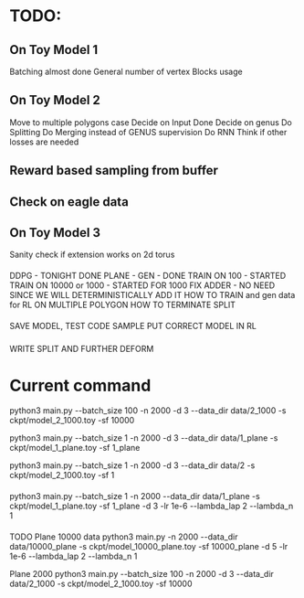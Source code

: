 # TODO: 
## On Toy Model 1
 Batching almost done
 General number of vertex
 Blocks usage

## On Toy Model 2
 Move to multiple polygons case
 Decide on Input Done
 Decide on genus
 Do Splitting
 Do Merging instead of GENUS supervision
 Do RNN
 Think if other losses are needed
## Reward based sampling from buffer
## Check on eagle data

## On Toy Model 3
 Sanity check if extension works on 2d torus 


 #### 

 DDPG - TONIGHT DONE
 PLANE - GEN - DONE
 TRAIN ON 100 - STARTED
 TRAIN ON 10000 or 1000 - STARTED FOR 1000
 FIX ADDER - NO NEED SINCE WE WILL DETERMINISTICALLY ADD IT
 HOW TO TRAIN and gen data for RL ON MULTIPLE POLYGON
 HOW TO TERMINATE SPLIT

#### 
SAVE MODEL, TEST CODE
SAMPLE
PUT CORRECT MODEL IN RL
###
WRITE SPLIT AND FURTHER DEFORM

# Current command
python3 main.py  --batch_size 100 -n 2000 -d 3 --data_dir data/2_1000 -s ckpt/model_2_1000.toy -sf 10000

python3 main.py  --batch_size 1 -n 2000 -d 3 --data_dir data/1_plane -s ckpt/model_1_plane.toy -sf 1_plane

python3 main.py  --batch_size 1 -n 2000 -d 3 --data_dir data/2 -s ckpt/model_2_1000.toy -sf 1



####
python3 main.py  --batch_size 1 -n 2000 --data_dir data/1_plane -s ckpt/model_1_plane.toy -sf 1_plane  -d 3 -lr 1e-6 --lambda_lap 2 --lambda_n 1

####
TODO
Plane 10000 data
python3 main.py  -n 2000 --data_dir data/10000_plane -s ckpt/model_10000_plane.toy -sf 10000_plane  -d 5 -lr 1e-6 --lambda_lap 2 --lambda_n 1

Plane 2000
python3 main.py  --batch_size 100 -n 2000 -d 3 --data_dir data/2_1000 -s ckpt/model_2_1000.toy -sf 10000